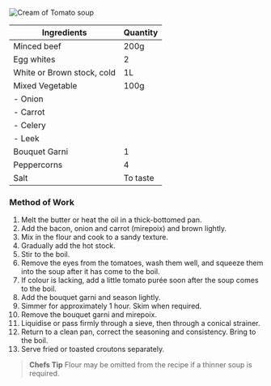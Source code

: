![Cream of Tomato soup](resource:assets/images/stocksoupssauces/creamtomatosoup.png)

| Ingredients                          | Quantity               |
|--------------------------------------|------------------------|
| Minced beef                          | 200g                   |
| Egg whites                           | 2                      |
| White or Brown stock, cold           | 1L                     |
| Mixed Vegetable                      | 100g                   |
|   - Onion                            |                        |
|   - Carrot                           |                        |
|   - Celery                           |                        |
|   - Leek                             |                        |
| Bouquet Garni                        | 1                      |
| Peppercorns                           | 4                      |
| Salt                                 | To taste               |

### **Method of Work**
1. Melt the butter or heat the oil in a thick-bottomed
pan.
2. Add the bacon, onion and carrot (mirepoix) and
brown lightly.
3. Mix in the flour and cook to a sandy texture.
4. Gradually add the hot stock.
5. Stir to the boil.
6. Remove the eyes from the tomatoes, wash them
well, and squeeze them into the soup after it has
come to the boil.
7. If colour is lacking, add a little tomato purée soon
after the soup comes to the boil.
8. Add the bouquet garni and season lightly.
9. Simmer for approximately 1 hour. Skim when
required.
10. Remove the bouquet garni and mirepoix.
11. Liquidise or pass firmly through a sieve, then
through a conical strainer.
12. Return to a clean pan, correct the seasoning and
consistency. Bring to the boil.
13. Serve fried or toasted croutons separately.

>**Chefs Tip**
> Flour may be omitted from the recipe if a thinner
soup is required.
   